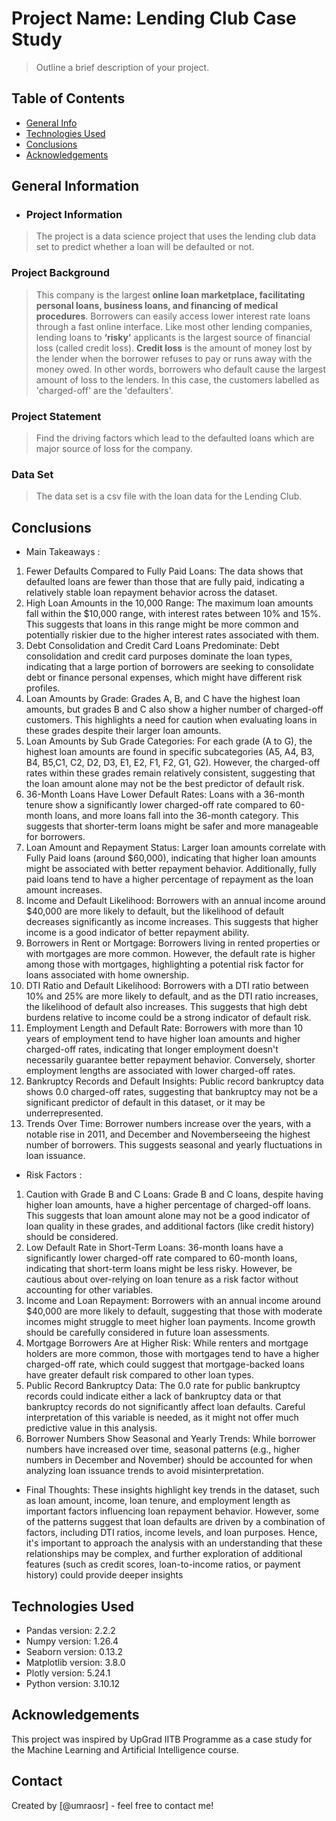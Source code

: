 # Project Name:  Lending Club Case Study

> Outline a brief description of your project.


## Table of Contents
* [General Info](#general-information)
* [Technologies Used](#technologies-used)
* [Conclusions](#conclusions)
* [Acknowledgements](#acknowledgements)

<!-- You can include any other section that is pertinent to your problem -->

## General Information
- ### Project Information

> The project is a data science project that uses the lending club data set to predict whether a loan will be defaulted or not.

### Project Background

> This company is the largest **online loan marketplace, facilitating personal loans, business loans, and financing of medical procedures**. Borrowers can easily access lower interest rate loans through a fast online interface. Like most other lending companies, lending loans to **‘risky’** applicants is the largest source of financial loss (called credit loss). **Credit loss** is the amount of money lost by the lender when the borrower refuses to pay or runs away with the money owed. In other words, borrowers who default cause the largest amount of loss to the lenders. In this case, the customers labelled as 'charged-off' are the 'defaulters'.

### Project Statement

> Find the driving factors which lead to the defaulted loans which are major source of loss for the company.

### Data Set

> The data set is a csv file with the loan data for the Lending Club.

<!-- You don't have to answer all the questions - just the ones relevant to your project. -->

## Conclusions
- Main Takeaways :

1. Fewer Defaults Compared to Fully Paid Loans: The data shows that defaulted loans are fewer than those that are fully paid, indicating a relatively stable loan repayment behavior across the dataset.
2. High Loan Amounts in the 10,000 Range: The maximum loan amounts fall within the $10,000 range, with interest rates between 10% and 15%. This suggests that loans in this range might be more common and potentially riskier due to the higher interest rates associated with them.
3. Debt Consolidation and Credit Card Loans Predominate: Debt consolidation and credit card purposes dominate the loan types, indicating that a large portion of borrowers are seeking to consolidate debt or finance personal expenses, which might have different risk profiles.
4. Loan Amounts by Grade: Grades A, B, and C have the highest loan amounts, but grades B and C also show a higher number of charged-off customers. This highlights a need for caution when evaluating loans in these grades despite their larger loan amounts.
5. Loan Amounts by Sub Grade Categories: For each grade (A to G), the highest loan amounts are found in specific subcategories (A5, A4, B3, B4, B5,C1, C2, D2, D3, E1, E2, F1, F2, G1, G2). However, the charged-off rates within these grades remain relatively consistent, suggesting that the loan amount alone may not be the best predictor of default risk.
6. 36-Month Loans Have Lower Default Rates: Loans with a 36-month tenure show a significantly lower charged-off rate compared to 60-month loans, and more loans fall into the 36-month category. This suggests that shorter-term loans might be safer and more manageable for borrowers.
7. Loan Amount and Repayment Status: Larger loan amounts correlate with Fully Paid loans (around $60,000), indicating that higher loan amounts might be associated with better repayment behavior. Additionally, fully paid loans tend to have a higher percentage of repayment as the loan amount increases.
8. Income and Default Likelihood: Borrowers with an annual income around $40,000 are more likely to default, but the likelihood of default decreases significantly as income increases. This suggests that higher income is a good indicator of better repayment ability.
9. Borrowers in Rent or Mortgage: Borrowers living in rented properties or with mortgages are more common. However, the default rate is higher among those with mortgages, highlighting a potential risk factor for loans associated with home ownership.
10. DTI Ratio and Default Likelihood: Borrowers with a DTI ratio between 10% and 25% are more likely to default, and as the DTI ratio increases, the likelihood of default also increases. This suggests that high debt burdens relative to income could be a strong indicator of default risk.
11. Employment Length and Default Rate: Borrowers with more than 10 years of employment tend to have higher loan amounts and higher charged-off rates, indicating that longer employment doesn't necessarily guarantee better repayment behavior. Conversely, shorter employment lengths are associated with lower charged-off rates.
12. Bankruptcy Records and Default Insights: Public record bankruptcy data shows 0.0 charged-off rates, suggesting that bankruptcy may not be a significant predictor of default in this dataset, or it may be underrepresented.
13. Trends Over Time: Borrower numbers increase over the years, with a notable rise in 2011, and December and Novemberseeing the highest number of borrowers. This suggests seasonal and yearly fluctuations in loan issuance.
- Risk Factors :
1. Caution with Grade B and C Loans: Grade B and C loans, despite having higher loan amounts, have a higher percentage of charged-off loans. This suggests that loan amount alone may not be a good indicator of loan quality in these grades, and additional factors (like credit history) should be considered.
2. Low Default Rate in Short-Term Loans: 36-month loans have a significantly lower charged-off rate compared to 60-month loans, indicating that short-term loans might be less risky. However, be cautious about over-relying on loan tenure as a risk factor without accounting for other variables.
3. Income and Loan Repayment: Borrowers with an annual income around $40,000 are more likely to default, suggesting that those with moderate incomes might struggle to meet higher loan payments. Income growth should be carefully considered in future loan assessments.
4. Mortgage Borrowers Are at Higher Risk: While renters and mortgage holders are more common, those with mortgages tend to have a higher charged-off rate, which could suggest that mortgage-backed loans have greater default risk compared to other loan types.
5. Public Record Bankruptcy Data: The 0.0 rate for public bankruptcy records could indicate either a lack of bankruptcy data or that bankruptcy records do not significantly affect loan defaults. Careful interpretation of this variable is needed, as it might not offer much predictive value in this analysis.
6. Borrower Numbers Show Seasonal and Yearly Trends: While borrower numbers have increased over time, seasonal patterns (e.g., higher numbers in December and November) should be accounted for when analyzing loan issuance trends to avoid misinterpretation.

- Final Thoughts:
These insights highlight key trends in the dataset, such as loan amount, income, loan tenure, and employment length as important factors influencing loan repayment behavior. However, some of the patterns suggest that loan defaults are driven by a combination of factors, including DTI ratios, income levels, and loan purposes. Hence, it's important to approach the analysis with an understanding that these relationships may be complex, and further exploration of additional features (such as credit scores, loan-to-income ratios, or payment history) could provide deeper insights
<!-- You don't have to answer all the questions - just the ones relevant to your project. -->


## Technologies Used
- Pandas version: 2.2.2
- Numpy version: 1.26.4
- Seaborn version: 0.13.2
- Matplotlib version: 3.8.0
- Plotly version: 5.24.1
- Python version: 3.10.12

<!-- As the libraries versions keep on changing, it is recommended to mention the version of library used in this project -->

## Acknowledgements
This project was inspired by UpGrad IITB Programme as a case study for the Machine Learning and Artificial Intelligence course.

## Contact
Created by [@umraosr] - feel free to contact me!

<!-- Optional -->
<!-- ## License -->
<!-- This project is open source and available under the [... License](). -->

<!-- You don't have to include all sections - just the one's relevant to your project -->
